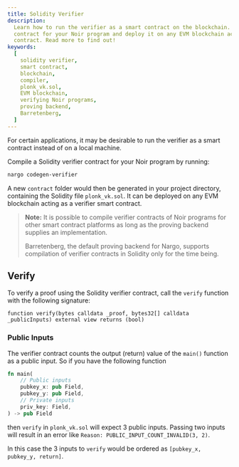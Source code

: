 ```yaml
---
title: Solidity Verifier
description:
  Learn how to run the verifier as a smart contract on the blockchain. Compile a Solidity verifier
  contract for your Noir program and deploy it on any EVM blockchain acting as a verifier smart
  contract. Read more to find out!
keywords:
  [
    solidity verifier,
    smart contract,
    blockchain,
    compiler,
    plonk_vk.sol,
    EVM blockchain,
    verifying Noir programs,
    proving backend,
    Barretenberg,
  ]
---
```


For certain applications, it may be desirable to run the verifier as a smart contract instead of on
a local machine.

Compile a Solidity verifier contract for your Noir program by running:

```sh
nargo codegen-verifier
```

A new `contract` folder would then be generated in your project directory, containing the Solidity
file `plonk_vk.sol`. It can be deployed on any EVM blockchain acting as a verifier smart contract.

> **Note:** It is possible to compile verifier contracts of Noir programs for other smart contract
> platforms as long as the proving backend supplies an implementation.
>
> Barretenberg, the default proving backend for Nargo, supports compilation of verifier contracts in
> Solidity only for the time being.

## Verify

To verify a proof using the Solidity verifier contract, call the `verify` function with the
following signature:

```solidity
function verify(bytes calldata _proof, bytes32[] calldata _publicInputs) external view returns (bool)
```

### Public Inputs

The verifier contract counts the output (return) value of the `main()` function as a public input.
So if you have the following function

```rust
fn main(
    // Public inputs
    pubkey_x: pub Field,
    pubkey_y: pub Field,
    // Private inputs
    priv_key: Field,
) -> pub Field
```

then `verify` in `plonk_vk.sol` will expect 3 public inputs. Passing two inputs will result in an
error like `Reason: PUBLIC_INPUT_COUNT_INVALID(3, 2)`.

In this case the 3 inputs to `verify` would be ordered as `[pubkey_x, pubkey_y, return]`.
